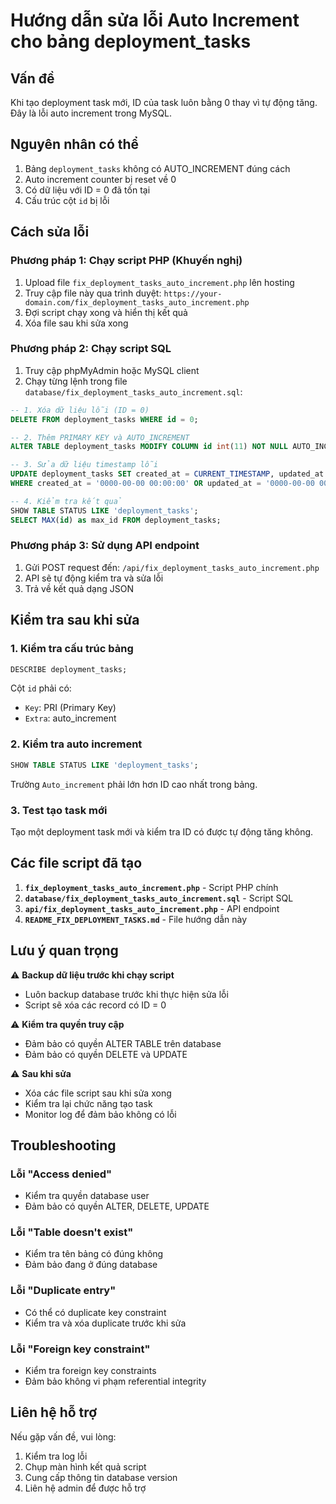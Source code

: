 # Hướng dẫn sửa lỗi Auto Increment cho bảng deployment_tasks

## Vấn đề
Khi tạo deployment task mới, ID của task luôn bằng 0 thay vì tự động tăng. Đây là lỗi auto increment trong MySQL.

## Nguyên nhân có thể
1. Bảng `deployment_tasks` không có AUTO_INCREMENT đúng cách
2. Auto increment counter bị reset về 0
3. Có dữ liệu với ID = 0 đã tồn tại
4. Cấu trúc cột `id` bị lỗi

## Cách sửa lỗi

### Phương pháp 1: Chạy script PHP (Khuyến nghị)
1. Upload file `fix_deployment_tasks_auto_increment.php` lên hosting
2. Truy cập file này qua trình duyệt: `https://your-domain.com/fix_deployment_tasks_auto_increment.php`
3. Đợi script chạy xong và hiển thị kết quả
4. Xóa file sau khi sửa xong

### Phương pháp 2: Chạy script SQL
1. Truy cập phpMyAdmin hoặc MySQL client
2. Chạy từng lệnh trong file `database/fix_deployment_tasks_auto_increment.sql`:

```sql
-- 1. Xóa dữ liệu lỗi (ID = 0)
DELETE FROM deployment_tasks WHERE id = 0;

-- 2. Thêm PRIMARY KEY và AUTO_INCREMENT
ALTER TABLE deployment_tasks MODIFY COLUMN id int(11) NOT NULL AUTO_INCREMENT PRIMARY KEY;

-- 3. Sửa dữ liệu timestamp lỗi
UPDATE deployment_tasks SET created_at = CURRENT_TIMESTAMP, updated_at = CURRENT_TIMESTAMP 
WHERE created_at = '0000-00-00 00:00:00' OR updated_at = '0000-00-00 00:00:00';

-- 4. Kiểm tra kết quả
SHOW TABLE STATUS LIKE 'deployment_tasks';
SELECT MAX(id) as max_id FROM deployment_tasks;
```

### Phương pháp 3: Sử dụng API endpoint
1. Gửi POST request đến: `/api/fix_deployment_tasks_auto_increment.php`
2. API sẽ tự động kiểm tra và sửa lỗi
3. Trả về kết quả dạng JSON

## Kiểm tra sau khi sửa

### 1. Kiểm tra cấu trúc bảng
```sql
DESCRIBE deployment_tasks;
```
Cột `id` phải có:
- `Key`: PRI (Primary Key)
- `Extra`: auto_increment

### 2. Kiểm tra auto increment
```sql
SHOW TABLE STATUS LIKE 'deployment_tasks';
```
Trường `Auto_increment` phải lớn hơn ID cao nhất trong bảng.

### 3. Test tạo task mới
Tạo một deployment task mới và kiểm tra ID có được tự động tăng không.

## Các file script đã tạo

1. **`fix_deployment_tasks_auto_increment.php`** - Script PHP chính
2. **`database/fix_deployment_tasks_auto_increment.sql`** - Script SQL
3. **`api/fix_deployment_tasks_auto_increment.php`** - API endpoint
4. **`README_FIX_DEPLOYMENT_TASKS.md`** - File hướng dẫn này

## Lưu ý quan trọng

⚠️ **Backup dữ liệu trước khi chạy script**
- Luôn backup database trước khi thực hiện sửa lỗi
- Script sẽ xóa các record có ID = 0

⚠️ **Kiểm tra quyền truy cập**
- Đảm bảo có quyền ALTER TABLE trên database
- Đảm bảo có quyền DELETE và UPDATE

⚠️ **Sau khi sửa**
- Xóa các file script sau khi sửa xong
- Kiểm tra lại chức năng tạo task
- Monitor log để đảm bảo không có lỗi

## Troubleshooting

### Lỗi "Access denied"
- Kiểm tra quyền database user
- Đảm bảo có quyền ALTER, DELETE, UPDATE

### Lỗi "Table doesn't exist"
- Kiểm tra tên bảng có đúng không
- Đảm bảo đang ở đúng database

### Lỗi "Duplicate entry"
- Có thể có duplicate key constraint
- Kiểm tra và xóa duplicate trước khi sửa

### Lỗi "Foreign key constraint"
- Kiểm tra foreign key constraints
- Đảm bảo không vi phạm referential integrity

## Liên hệ hỗ trợ

Nếu gặp vấn đề, vui lòng:
1. Kiểm tra log lỗi
2. Chụp màn hình kết quả script
3. Cung cấp thông tin database version
4. Liên hệ admin để được hỗ trợ
